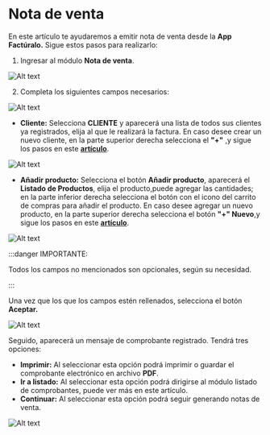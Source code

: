 # Nota de venta

En este artículo te ayudaremos a emitir nota de venta desde la **App Factúralo.** Sigue estos pasos para realizarlo:

1. Ingresar al módulo **Nota de venta**.

![Alt text](img/notasdeventa1.jpg)

2. Completa los siguientes campos necesarios:

![Alt text](img/nota_de_ventas.jpg)

- **Cliente:** Selecciona **CLIENTE** y aparecerá una lista de todos sus clientes ya registrados, elija al que le realizará la factura. En caso desee crear un nuevo cliente, en la parte superior derecha selecciona el **"+"** ,y sigue los pasos en este **[artículo](https://fastura.github.io/documentacion/app-para-facturacion/Como-crear-una-nota-de-venta)**.

![Alt text](img/app4.jpeg)

- **Añadir producto:** Selecciona el botón **Añadir producto**, aparecerá el **Listado de Productos**, elija el producto,puede agregar las cantidades; en la parte inferior derecha selecciona el botón con el icono del carrito de compras para añadir el producto. En caso desee agregar un nuevo producto, en la parte superior derecha selecciona el botón **"+" Nuevo**,y sigue los pasos en este **[artículo](https://fastura.github.io/documentacion/app-para-facturacion/Como-crear-un-producto)**.

![Alt text](img/app6.jpeg)

:::danger IMPORTANTE:

Todos los campos no mencionados son opcionales, según su necesidad.

:::

Una vez que los que los campos estén rellenados, selecciona el botón **Aceptar.**


![Alt text](img/Nota_venta_2.jpeg)


Seguido, aparecerá un mensaje de comprobante registrado. Tendrá tres opciones:

- **Imprimir:** Al seleccionar esta opción podrá imprimir o guardar el comprobante electrónico en archivo **PDF**.
- **Ir a listado:** Al seleccionar esta opción podrá dirigirse al módulo listado de comprobantes, puede ver más en este artículo.
- **Continuar:** Al seleccionar esta opción podrá seguir generando notas de venta.

![Alt text](img/notaventa3.jpg)

